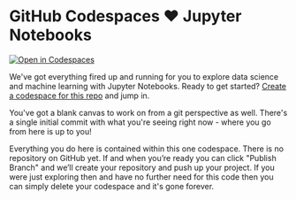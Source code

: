 # GitHub Codespaces ♥️ Jupyter Notebooks

[![Open in Codespaces](https://github.com/codespaces/badge.svg)][def]

We've got everything fired up and running for you to explore data science and machine learning with Jupyter Notebooks. Ready to get started? [Create a codespace for this repo](https://codespaces.new?repo=github/codespaces-notebooks) and jump in.

You've got a blank canvas to work on from a git perspective as well. There's a single initial commit with what you're seeing right now - where you go from here is up to you!

Everything you do here is contained within this one codespace. There is no repository on GitHub yet. If and when you’re ready you can click "Publish Branch" and we’ll create your repository and push up your project. If you were just exploring then and have no further need for this code then you can simply delete your codespace and it's gone forever.


[def]: https://codespaces.new?repo=github/codespaces-jupyter